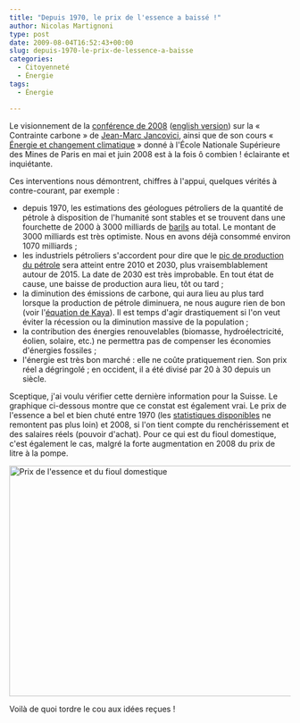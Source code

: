 ```yaml
---
title: "Depuis 1970, le prix de l'essence a baissé !"
author: Nicolas Martignoni
type: post
date: 2009-08-04T16:52:43+00:00
slug: depuis-1970-le-prix-de-lessence-a-baisse
categories:
  - Citoyenneté
  - Énergie
tags:
  - Énergie

---
```

Le visionnement de la <a href="http://storage02.brainsonic.com/customers2/entrecom/20080227_Spie/session_1_fr_new/files/index.html">conférence de 2008</a> (<a href="http://storage02.brainsonic.com/customers2/entrecom/20080227_Spie/session_1_uk_new/files/index.html">english version</a>) sur la « Contrainte carbone » de [Jean-Marc Jancovici][1], ainsi que de son cours « <a href="http://www.ensmp.fr/ingenieurcivil/SitesIC/Balado/Climat_som.html">Énergie et changement climatique</a> » donné à l'École Nationale Supérieure des Mines de Paris en mai et juin 2008 est à la fois ô combien ! éclairante et inquiétante.

Ces interventions nous démontrent, chiffres à l'appui, quelques vérités à contre-courant, par exemple :

  * depuis 1970, les estimations des géologues pétroliers de la quantité de pétrole à disposition de l'humanité sont stables et se trouvent dans une fourchette de 2000 à 3000 milliards de [barils][2] au total. Le montant de 3000 milliards est très optimiste. Nous en avons déjà consommé environ 1070 milliards ;
  * les industriels pétroliers s'accordent pour dire que le [pic de production du pétrole][3] sera atteint entre 2010 et 2030, plus vraisemblablement autour de 2015. La date de 2030 est très improbable. En tout état de cause, une baisse de production aura lieu, tôt ou tard ;
  * la diminution des émissions de carbone, qui aura lieu au plus tard lorsque la production de pétrole diminuera, ne nous augure rien de bon (voir l'[équation de Kaya][4]). Il est temps d'agir drastiquement si l'on veut éviter la récession ou la diminution massive de la population ;
  * la contribution des énergies renouvelables (biomasse, hydroélectricité, éolien, solaire, etc.) ne permettra pas de compenser les économies d'énergies fossiles ;
  * l'énergie est très bon marché : elle ne coûte pratiquement rien. Son prix réel a dégringolé ; en occident, il a été divisé par 20 à 30 depuis un siècle.

Sceptique, j'ai voulu vérifier cette dernière information pour la Suisse. Le graphique ci-dessous montre que ce constat est également vrai. Le prix de l'essence a bel et bien chuté entre 1970 (les [statistiques disponibles][5] ne remontent pas plus loin) et 2008, si l'on tient compte du renchérissement et des salaires réels (pouvoir d'achat). Pour ce qui est du fioul domestique, c'est également le cas, malgré la forte augmentation en 2008 du prix de litre à la pompe.

<img class="alignnone size-full wp-image-229" title="Prix de l'essence et du fioul domestique" src="https://blog.martignoni.net/wp-content/uploads/2009/08/ComparaisonPrixEssence.png" alt="Prix de l'essence et du fioul domestique" width="600" height="413" srcset="https://blog.martignoni.net/wp-content/uploads/2009/08/ComparaisonPrixEssence.png 600w, https://blog.martignoni.net/wp-content/uploads/2009/08/ComparaisonPrixEssence-300x206.png 300w" sizes="(max-width: 600px) 100vw, 600px" />

Voilà de quoi tordre le cou aux idées reçues !

 [1]: http://www.manicore.com/
 [2]: http://fr.wikipedia.org/wiki/Baril
 [3]: http://www.manicore.com/documentation/pic.html
 [4]: http://fr.wikipedia.org/wiki/%C3%89quation_de_Kaya
 [5]: http://www.bfs.admin.ch/bfs/portal/fr/index/themen/05/01/keyw.html
